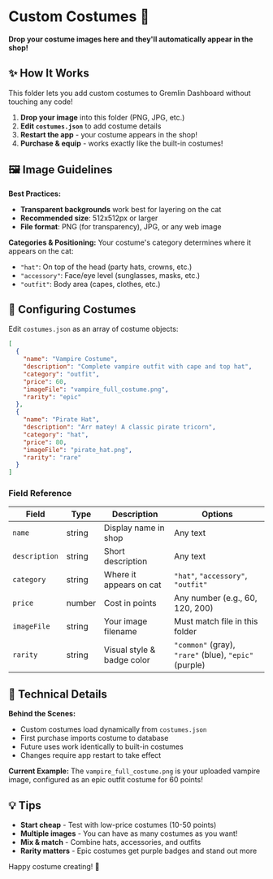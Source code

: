 # Custom Costumes 🎨

**Drop your costume images here and they'll automatically appear in the shop!**

## ✨ How It Works

This folder lets you add custom costumes to Gremlin Dashboard without touching any code!

1. **Drop your image** into this folder (PNG, JPG, etc.)
2. **Edit `costumes.json`** to add costume details  
3. **Restart the app** - your costume appears in the shop!
4. **Purchase & equip** - works exactly like the built-in costumes!

## 🖼️ Image Guidelines

**Best Practices:**
- **Transparent backgrounds** work best for layering on the cat
- **Recommended size**: 512x512px or larger
- **File format**: PNG (for transparency), JPG, or any web image

**Categories & Positioning:**
Your costume's category determines where it appears on the cat:
- `"hat"`: On top of the head (party hats, crowns, etc.)
- `"accessory"`: Face/eye level (sunglasses, masks, etc.)
- `"outfit"`: Body area (capes, clothes, etc.)

## 📝 Configuring Costumes

Edit `costumes.json` as an array of costume objects:

```json
[
  {
    "name": "Vampire Costume",
    "description": "Complete vampire outfit with cape and top hat",
    "category": "outfit",
    "price": 60,
    "imageFile": "vampire_full_costume.png",
    "rarity": "epic"
  },
  {
    "name": "Pirate Hat",
    "description": "Arr matey! A classic pirate tricorn",
    "category": "hat",
    "price": 80,
    "imageFile": "pirate_hat.png",
    "rarity": "rare"
  }
]
```

### Field Reference

| Field | Type | Description | Options |
|-------|------|-------------|---------|
| `name` | string | Display name in shop | Any text |
| `description` | string | Short description | Any text |
| `category` | string | Where it appears on cat | `"hat"`, `"accessory"`, `"outfit"` |
| `price` | number | Cost in points | Any number (e.g., 60, 120, 200) |
| `imageFile` | string | Your image filename | Must match file in this folder |
| `rarity` | string | Visual style & badge color | `"common"` (gray), `"rare"` (blue), `"epic"` (purple) |

## 🔧 Technical Details

**Behind the Scenes:**
- Custom costumes load dynamically from `costumes.json`
- First purchase imports costume to database
- Future uses work identically to built-in costumes
- Changes require app restart to take effect

**Current Example:**
The `vampire_full_costume.png` is your uploaded vampire image, configured as an epic outfit costume for 60 points!

## 💡 Tips

- **Start cheap** - Test with low-price costumes (10-50 points)
- **Multiple images** - You can have as many costumes as you want!
- **Mix & match** - Combine hats, accessories, and outfits
- **Rarity matters** - Epic costumes get purple badges and stand out more

Happy costume creating! 🎉
